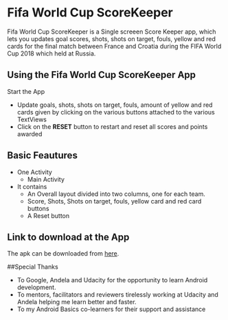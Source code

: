 # Fifa World Cup ScoreKeeper

Fifa World Cup ScoreKeeper is a Single screeen Score Keeper app, which lets you updates goal scores, shots, shots on target, fouls, yellow and red cards for the final match between France and Croatia during the FIFA World Cup 2018 which held at Russia.

## Using the Fifa World Cup ScoreKeeper App
Start the App

- Update goals, shots, shots on target, fouls, amount of yellow and red cards given by clicking on the various buttons attached to the various TextViews
- Click on the **RESET** button to restart and reset all scores and points awarded 

## Basic Feautures
- One Activity
  + Main Activity
- It contains
  + An Overall layout divided into two columns, one for each team.
  + Score, Shots, Shots on target, fouls, yellow card and red card buttons
  + A Reset button

## Link to download at the App
The apk can be downloaded from [here](https://drive.google.com/open?id=141bTlAGaoS2UExnM-UA-ZmKdXRhE8kYX).

##Special Thanks
- To Google, Andela and Udacity for the opportunity to learn Android development.
- To mentors, facilitators and reviewers tirelessly working at Udacity and Andela helping me learn better and faster.
- To my Android Basics co-learners for their support and assistance
